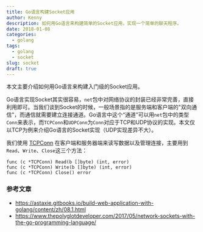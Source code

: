 ```yaml
---
title: Go语言构建Socket应用
author: Kenny
description: 如何用Go语言来构建简单的Socket应用，实现一个简单的聊天程序。
date: 2018-01-08
categories:
  - golang
tags:
  - golang
  - socket
slug: socket
draft: true
---
```


本文主要介绍如何用Go语言来构建入门级的Socket应用。

Go语言实现Socket其实很容易，```net```包中对网络协议的封装已经非常完善，直接利用即可。当我们谈到Socket的时候，一般场景指的是服务端和客户端的"双向通信"，而通信就需要建立连接通道。Go语言中这个“通道”可以用```net```包中的类型```Conn```来表示，而```TCPConn```和```UDPConn```为```Conn```对应于TCP和UDP协议的实现。本文仅以TCP为例来介绍Go语言的Socket实现（UDP实现差异不大）。

我们使用 [TCPConn](https://golang.org/pkg/net/#TCPConn) 在客户端和服务器端来读写数据以及管理连接，主要用到```Read```、```Write```、```Close```这三个方法：
```golang
func (c *TCPConn) Read(b []byte) (int, error)
func (c *TCPConn) Write(b []byte) (int, error)
func (c *TCPConn) Close() error
```


### 参考文章
- https://astaxie.gitbooks.io/build-web-application-with-golang/content/zh/08.1.html
- https://www.thepolyglotdeveloper.com/2017/05/network-sockets-with-the-go-programming-language/
